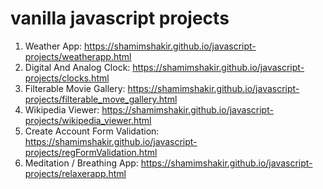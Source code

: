 # vanilla javascript projects
  1. Weather App: https://shamimshakir.github.io/javascript-projects/weatherapp.html
  2. Digital And Analog Clock: https://shamimshakir.github.io/javascript-projects/clocks.html
  3. Filterable Movie Gallery: https://shamimshakir.github.io/javascript-projects/filterable_move_gallery.html
  4. Wikipedia Viewer: https://shamimshakir.github.io/javascript-projects/wikipedia_viewer.html
  5. Create Account Form Validation: https://shamimshakir.github.io/javascript-projects/regFormValidation.html
  6. Meditation / Breathing App: https://shamimshakir.github.io/javascript-projects/relaxerapp.html
